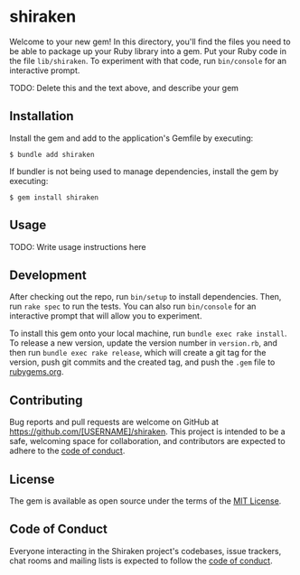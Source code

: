# shiraken

Welcome to your new gem! In this directory, you'll find the files you need to be able to package up your Ruby library into a gem. Put your Ruby code in the file `lib/shiraken`. To experiment with that code, run `bin/console` for an interactive prompt.

TODO: Delete this and the text above, and describe your gem

## Installation

Install the gem and add to the application's Gemfile by executing:

    $ bundle add shiraken

If bundler is not being used to manage dependencies, install the gem by executing:

    $ gem install shiraken

## Usage

TODO: Write usage instructions here

## Development

After checking out the repo, run `bin/setup` to install dependencies. Then, run `rake spec` to run the tests. You can also run `bin/console` for an interactive prompt that will allow you to experiment.

To install this gem onto your local machine, run `bundle exec rake install`. To release a new version, update the version number in `version.rb`, and then run `bundle exec rake release`, which will create a git tag for the version, push git commits and the created tag, and push the `.gem` file to [rubygems.org](https://rubygems.org).

## Contributing

Bug reports and pull requests are welcome on GitHub at https://github.com/[USERNAME]/shiraken. This project is intended to be a safe, welcoming space for collaboration, and contributors are expected to adhere to the [code of conduct](https://github.com/[USERNAME]/shiraken/blob/master/CODE_OF_CONDUCT.md).

## License

The gem is available as open source under the terms of the [MIT License](https://opensource.org/licenses/MIT).

## Code of Conduct

Everyone interacting in the Shiraken project's codebases, issue trackers, chat rooms and mailing lists is expected to follow the [code of conduct](https://github.com/[USERNAME]/shiraken/blob/master/CODE_OF_CONDUCT.md).
